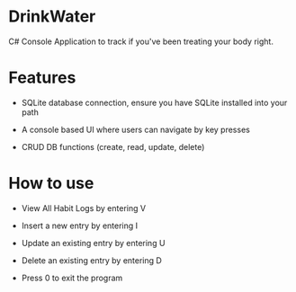 # DrinkWater
C# Console Application to track if you've been treating your body right.

# Features

* SQLite database connection, ensure you have SQLite installed into your path

* A console based UI where users can navigate by key presses

* CRUD DB functions (create, read, update, delete)

# How to use

* View All Habit Logs by entering V

* Insert a new entry by entering I

* Update an existing entry by entering U

* Delete an existing entry by entering D

* Press 0 to exit the program